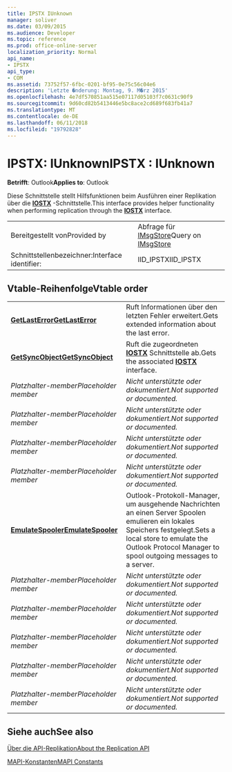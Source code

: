```yaml
---
title: IPSTX IUnknown
manager: soliver
ms.date: 03/09/2015
ms.audience: Developer
ms.topic: reference
ms.prod: office-online-server
localization_priority: Normal
api_name:
- IPSTX
api_type:
- COM
ms.assetid: 73752f57-6fbc-0201-bf95-0e75c56c04e6
description: 'Letzte �nderung: Montag, 9. M�rz 2015'
ms.openlocfilehash: 4e7df570851aa515e07117d05103f7c0631c90f9
ms.sourcegitcommit: 9d60cd82b5413446e5bc8ace2cd689f683fb41a7
ms.translationtype: MT
ms.contentlocale: de-DE
ms.lasthandoff: 06/11/2018
ms.locfileid: "19792828"
---
```

# <a name="ipstx--iunknown"></a><span data-ttu-id="1ba7d-103">IPSTX: IUnknown</span><span class="sxs-lookup"><span data-stu-id="1ba7d-103">IPSTX : IUnknown</span></span>

  
  
<span data-ttu-id="1ba7d-104">**Betrifft**: Outlook</span><span class="sxs-lookup"><span data-stu-id="1ba7d-104">**Applies to**: Outlook</span></span> 
  
<span data-ttu-id="1ba7d-105">Diese Schnittstelle stellt Hilfsfunktionen beim Ausführen einer Replikation über die **[IOSTX](iostxiunknown.md)** -Schnittstelle.</span><span class="sxs-lookup"><span data-stu-id="1ba7d-105">This interface provides helper functionality when performing replication through the **[IOSTX](iostxiunknown.md)** interface.</span></span> 
  
|||
|:-----|:-----|
|<span data-ttu-id="1ba7d-106">Bereitgestellt von</span><span class="sxs-lookup"><span data-stu-id="1ba7d-106">Provided by</span></span>  <br/> |<span data-ttu-id="1ba7d-107">Abfrage für [IMsgStore](imsgstoreimapiprop.md)</span><span class="sxs-lookup"><span data-stu-id="1ba7d-107">Query on [IMsgStore](imsgstoreimapiprop.md)</span></span> <br/> |
|<span data-ttu-id="1ba7d-108">Schnittstellenbezeichner:</span><span class="sxs-lookup"><span data-stu-id="1ba7d-108">Interface identifier:</span></span>  <br/> |<span data-ttu-id="1ba7d-109">IID_IPSTX</span><span class="sxs-lookup"><span data-stu-id="1ba7d-109">IID_IPSTX</span></span>  <br/> |
   
## <a name="vtable-order"></a><span data-ttu-id="1ba7d-110">Vtable-Reihenfolge</span><span class="sxs-lookup"><span data-stu-id="1ba7d-110">Vtable order</span></span>

|||
|:-----|:-----|
|<span data-ttu-id="1ba7d-111">**[GetLastError](ipstx-getlasterror.md)**</span><span class="sxs-lookup"><span data-stu-id="1ba7d-111">**[GetLastError](ipstx-getlasterror.md)**</span></span> <br/> |<span data-ttu-id="1ba7d-112">Ruft Informationen über den letzten Fehler erweitert.</span><span class="sxs-lookup"><span data-stu-id="1ba7d-112">Gets extended information about the last error.</span></span>  <br/> |
|<span data-ttu-id="1ba7d-113">**[GetSyncObject](ipstx-getsyncobject.md)**</span><span class="sxs-lookup"><span data-stu-id="1ba7d-113">**[GetSyncObject](ipstx-getsyncobject.md)**</span></span> <br/> |<span data-ttu-id="1ba7d-114">Ruft die zugeordneten **[IOSTX](iostxiunknown.md)** Schnittstelle ab.</span><span class="sxs-lookup"><span data-stu-id="1ba7d-114">Gets the associated **[IOSTX](iostxiunknown.md)** interface.</span></span>  <br/> |
| <span data-ttu-id="1ba7d-115">*Platzhalter-member*</span><span class="sxs-lookup"><span data-stu-id="1ba7d-115">*Placeholder member*</span></span>  <br/> | <span data-ttu-id="1ba7d-116">*Nicht unterstützte oder dokumentiert.*</span><span class="sxs-lookup"><span data-stu-id="1ba7d-116">*Not supported or documented.*</span></span>  <br/> |
| <span data-ttu-id="1ba7d-117">*Platzhalter-member*</span><span class="sxs-lookup"><span data-stu-id="1ba7d-117">*Placeholder member*</span></span>  <br/> | <span data-ttu-id="1ba7d-118">*Nicht unterstützte oder dokumentiert.*</span><span class="sxs-lookup"><span data-stu-id="1ba7d-118">*Not supported or documented.*</span></span>  <br/> |
| <span data-ttu-id="1ba7d-119">*Platzhalter-member*</span><span class="sxs-lookup"><span data-stu-id="1ba7d-119">*Placeholder member*</span></span>  <br/> | <span data-ttu-id="1ba7d-120">*Nicht unterstützte oder dokumentiert.*</span><span class="sxs-lookup"><span data-stu-id="1ba7d-120">*Not supported or documented.*</span></span>  <br/> |
| <span data-ttu-id="1ba7d-121">*Platzhalter-member*</span><span class="sxs-lookup"><span data-stu-id="1ba7d-121">*Placeholder member*</span></span>  <br/> | <span data-ttu-id="1ba7d-122">*Nicht unterstützte oder dokumentiert.*</span><span class="sxs-lookup"><span data-stu-id="1ba7d-122">*Not supported or documented.*</span></span>  <br/> |
|<span data-ttu-id="1ba7d-123">**[EmulateSpooler](ipstx-emulatespooler.md)**</span><span class="sxs-lookup"><span data-stu-id="1ba7d-123">**[EmulateSpooler](ipstx-emulatespooler.md)**</span></span> <br/> |<span data-ttu-id="1ba7d-124">Outlook-Protokoll-Manager, um ausgehende Nachrichten an einen Server Spoolen emulieren ein lokales Speichers festgelegt.</span><span class="sxs-lookup"><span data-stu-id="1ba7d-124">Sets a local store to emulate the Outlook Protocol Manager to spool outgoing messages to a server.</span></span>  <br/> |
| <span data-ttu-id="1ba7d-125">*Platzhalter-member*</span><span class="sxs-lookup"><span data-stu-id="1ba7d-125">*Placeholder member*</span></span>  <br/> | <span data-ttu-id="1ba7d-126">*Nicht unterstützte oder dokumentiert.*</span><span class="sxs-lookup"><span data-stu-id="1ba7d-126">*Not supported or documented.*</span></span>  <br/> |
| <span data-ttu-id="1ba7d-127">*Platzhalter-member*</span><span class="sxs-lookup"><span data-stu-id="1ba7d-127">*Placeholder member*</span></span>  <br/> | <span data-ttu-id="1ba7d-128">*Nicht unterstützte oder dokumentiert.*</span><span class="sxs-lookup"><span data-stu-id="1ba7d-128">*Not supported or documented.*</span></span>  <br/> |
| <span data-ttu-id="1ba7d-129">*Platzhalter-member*</span><span class="sxs-lookup"><span data-stu-id="1ba7d-129">*Placeholder member*</span></span>  <br/> | <span data-ttu-id="1ba7d-130">*Nicht unterstützte oder dokumentiert.*</span><span class="sxs-lookup"><span data-stu-id="1ba7d-130">*Not supported or documented.*</span></span>  <br/> |
| <span data-ttu-id="1ba7d-131">*Platzhalter-member*</span><span class="sxs-lookup"><span data-stu-id="1ba7d-131">*Placeholder member*</span></span>  <br/> | <span data-ttu-id="1ba7d-132">*Nicht unterstützte oder dokumentiert.*</span><span class="sxs-lookup"><span data-stu-id="1ba7d-132">*Not supported or documented.*</span></span>  <br/> |
| <span data-ttu-id="1ba7d-133">*Platzhalter-member*</span><span class="sxs-lookup"><span data-stu-id="1ba7d-133">*Placeholder member*</span></span>  <br/> | <span data-ttu-id="1ba7d-134">*Nicht unterstützte oder dokumentiert.*</span><span class="sxs-lookup"><span data-stu-id="1ba7d-134">*Not supported or documented.*</span></span>  <br/> |
   
## <a name="see-also"></a><span data-ttu-id="1ba7d-135">Siehe auch</span><span class="sxs-lookup"><span data-stu-id="1ba7d-135">See also</span></span>



[<span data-ttu-id="1ba7d-136">Über die API-Replikation</span><span class="sxs-lookup"><span data-stu-id="1ba7d-136">About the Replication API</span></span>](about-the-replication-api.md)
  
[<span data-ttu-id="1ba7d-137">MAPI-Konstanten</span><span class="sxs-lookup"><span data-stu-id="1ba7d-137">MAPI Constants</span></span>](mapi-constants.md)

